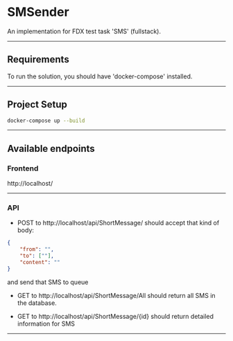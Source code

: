 # SMSender 

An implementation for FDX test task 'SMS' (fullstack).

---
## Requirements

To run the solution, you should have 'docker-compose' installed.

---
## Project Setup

```sh
docker-compose up --build
```

---
## Available endpoints

### Frontend

http://localhost/

---
### API

 - POST to http://localhost/api/ShortMessage/ should accept that kind of body:
```json
{
    "from": "", 
    "to": [""], 
    "content": ""
}
```
and send that SMS to queue

 - GET to http://localhost/api/ShortMessage/All should return all SMS in the database.

 - GET to http://localhost/api/ShortMessage/{id} should return detailed information for SMS

---

